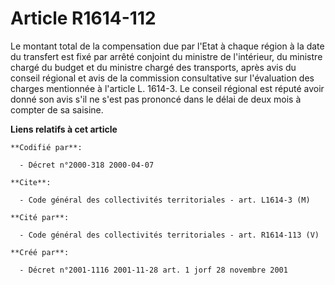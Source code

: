 # Article R1614-112

Le montant total de la compensation due par l'Etat à chaque région à la date du transfert est fixé par arrêté conjoint du
ministre de l'intérieur, du ministre chargé du budget et du ministre chargé des transports, après avis du conseil régional et
avis de la commission consultative sur l'évaluation des charges mentionnée à l'article L. 1614-3. Le conseil régional est
réputé avoir donné son avis s'il ne s'est pas prononcé dans le délai de deux mois à compter de sa saisine.

**Liens relatifs à cet article**

	**Codifié par**:

	  - Décret n°2000-318 2000-04-07

	**Cite**:

	  - Code général des collectivités territoriales - art. L1614-3 (M)

	**Cité par**:

	  - Code général des collectivités territoriales - art. R1614-113 (V)

	**Créé par**:

	  - Décret n°2001-1116 2001-11-28 art. 1 jorf 28 novembre 2001
